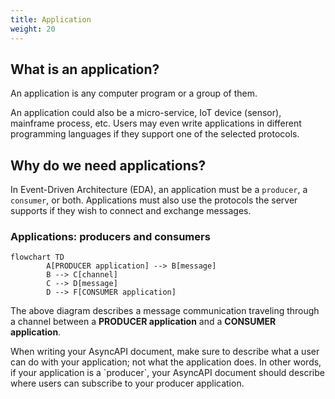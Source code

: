 ```yaml
---
title: Application
weight: 20
---
```



## What is an application?
An application is any computer program or a group of them. 

An application could also be a micro-service, IoT device (sensor), mainframe process, etc. Users may even write applications in different programming languages if they support one of the selected protocols. 

## Why do we need applications?
In Event-Driven Architecture (EDA), an application must be a `producer`, a `consumer`, or both. Applications must also use the protocols the server supports if they wish to connect and exchange messages.

### Applications: producers and consumers
```mermaid
flowchart TD
        A[PRODUCER application] --> B[message] 
        B --> C[channel] 
        C --> D[message] 
        D --> F[CONSUMER application]
```
The above diagram describes a message communication traveling through a channel between a **PRODUCER application** and a **CONSUMER application**. 

<Remember>
When writing your AsyncAPI document, make sure to describe what a user can do with your application; not what the application does. In other words, if your application is a `producer`, your AsyncAPI document should describe where users can subscribe to your producer application.
</Remember>
